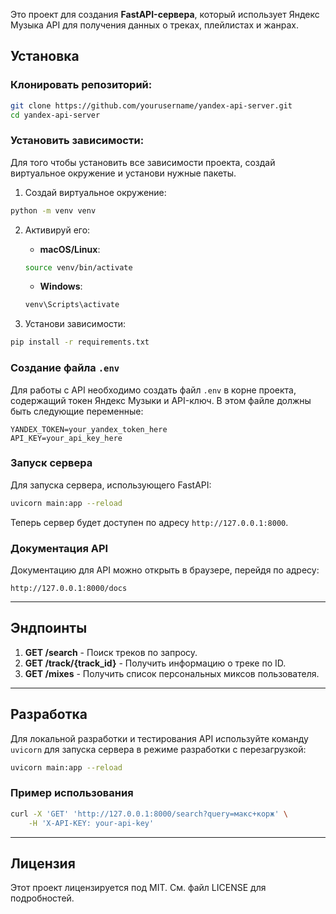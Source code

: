 Это проект для создания **FastAPI-сервера**, который использует Яндекс Музыка API для получения данных о треках, плейлистах и жанрах.

## Установка

### Клонировать репозиторий:

```bash
git clone https://github.com/yourusername/yandex-api-server.git
cd yandex-api-server
```

### Установить зависимости:

Для того чтобы установить все зависимости проекта, создай виртуальное окружение и установи нужные пакеты.

1. Создай виртуальное окружение:

```bash
python -m venv venv
```

2. Активируй его:

   - **macOS/Linux**:

   ```bash
   source venv/bin/activate
   ```

   - **Windows**:

   ```bash
   venv\Scripts\activate
   ```

3. Установи зависимости:

```bash
pip install -r requirements.txt
```

### Создание файла `.env`

Для работы с API необходимо создать файл `.env` в корне проекта, содержащий токен Яндекс Музыки и API-ключ. В этом файле должны быть следующие переменные:

```
YANDEX_TOKEN=your_yandex_token_here
API_KEY=your_api_key_here
```

### Запуск сервера

Для запуска сервера, использующего FastAPI:

```bash
uvicorn main:app --reload
```

Теперь сервер будет доступен по адресу `http://127.0.0.1:8000`.

### Документация API

Документацию для API можно открыть в браузере, перейдя по адресу:

```
http://127.0.0.1:8000/docs
```

---

## Эндпоинты

1. **GET /search** - Поиск треков по запросу.
2. **GET /track/{track_id}** - Получить информацию о треке по ID.
3. **GET /mixes** - Получить список персональных миксов пользователя.

---

## Разработка

Для локальной разработки и тестирования API используйте команду `uvicorn` для запуска сервера в режиме разработки с перезагрузкой:

```bash
uvicorn main:app --reload
```

### Пример использования

```bash
curl -X 'GET' 'http://127.0.0.1:8000/search?query=макс+корж' \
    -H 'X-API-KEY: your-api-key'
```

---

## Лицензия

Этот проект лицензируется под MIT. См. файл LICENSE для подробностей.
